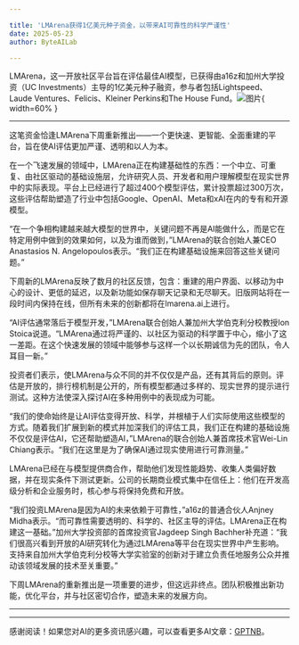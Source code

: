 ```yaml
---

title: 'LMArena获得1亿美元种子资金，以带来AI可靠性的科学严谨性'
date: 2025-05-23
author: ByteAILab

---
```


LMArena，这一开放社区平台旨在评估最佳AI模型，已获得由a16z和加州大学投资（UC Investments）主导的1亿美元种子融资，参与者包括Lightspeed、Laude Ventures、Felicis、Kleiner Perkins和The House Fund。![图片](https://ai-techpark.com/wp-content/uploads/LMArena.jpg){ width=60% }

---
这笔资金恰逢LMArena下周重新推出——一个更快速、更智能、全面重建的平台，旨在使AI评估更加严谨、透明和以人为本。

在一个飞速发展的领域中，LMArena正在构建基础性的东西：一个中立、可重复、由社区驱动的基础设施层，允许研究人员、开发者和用户理解模型在现实世界中的实际表现。平台上已经进行了超过400个模型评估，累计投票超过300万次，这些评估帮助塑造了行业中包括Google、OpenAI、Meta和xAI在内的专有和开源模型。

“在一个争相构建越来越大模型的世界中，关键问题不再是AI能做什么，而是它在特定用例中做到的效果如何，以及为谁而做到，”LMArena的联合创始人兼CEO Anastasios N. Angelopoulos表示。“我们正在构建基础设施来回答这些关键问题。”

下周新的LMArena反映了数月的社区反馈，包含：重建的用户界面、以移动为中心的设计、更低的延迟，以及新功能如保存聊天记录和无尽聊天。旧版网站将在一段时间内保持在线，但所有未来的创新都将在lmarena.ai上进行。

“AI评估通常落后于模型开发，”LMArena联合创始人兼加州大学伯克利分校教授Ion Stoica说道。“LMArena通过将严谨的、以社区为驱动的科学置于中心，缩小了这一差距。在这个快速发展的领域中能够参与这样一个以长期诚信为先的团队，令人耳目一新。”

投资者们表示，使LMArena与众不同的并不仅仅是产品，还有其背后的原则。评估是开放的，排行榜机制是公开的，所有模型都通过多样的、现实世界的提示进行测试。这种方法使深入探讨AI在多种用例中的表现成为可能。

“我们的使命始终是让AI评估变得开放、科学，并根植于人们实际使用这些模型的方式。随着我们扩展到新的模式并加深我们的评估工具，我们正在构建的基础设施不仅仅是评估AI，它还帮助塑造AI，”LMArena的联合创始人兼首席技术官Wei-Lin Chiang表示。“我们在这里是为了确保AI通过现实使用进行可靠测量。”

LMArena已经在与模型提供商合作，帮助他们发现性能趋势、收集人类偏好数据，并在现实条件下测试更新。公司的长期商业模式集中在信任上：他们在开发高级分析和企业服务时，核心参与将保持免费和开放。

“我们投资LMArena是因为AI的未来依赖于可靠性，”a16z的普通合伙人Anjney Midha表示。“而可靠性需要透明的、科学的、社区主导的评估。LMArena正在构建这一基础。”加州大学投资部的首席投资官Jagdeep Singh Bachher补充道：“我们很高兴看到开放的AI研究转化为通过LMArena等平台在现实世界中产生影响。支持来自加州大学伯克利分校等大学实验室的创新对于建立负责任地服务公众并推动该领域发展的技术至关重要。”

下周LMArena的重新推出是一项重要的进步，但这远非终点。团队积极推出新功能，优化平台，并与社区密切合作，塑造未来的发展方向。

---
---
感谢阅读！如果您对AI的更多资讯感兴趣，可以查看更多AI文章：[GPTNB](https://gptnb.com)。